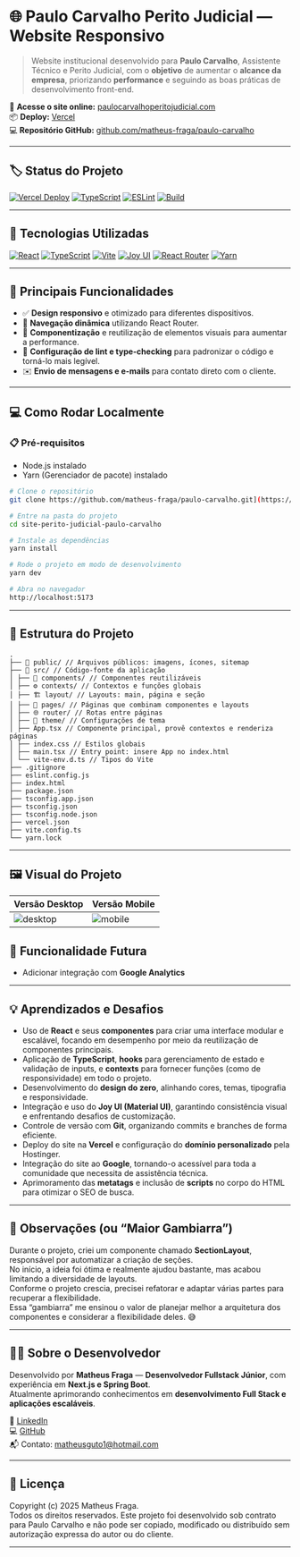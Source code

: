 # 🌐 Paulo Carvalho Perito Judicial — Website Responsivo

> Website institucional desenvolvido para **Paulo Carvalho**, Assistente Técnico e Perito Judicial, com o **objetivo** de aumentar o **alcance da empresa**, priorizando **performance** e seguindo as boas práticas de desenvolvimento front-end.

🔗 **Acesse o site online:** [paulocarvalhoperitojudicial.com](https://paulocarvalhoperitojudicial.com)  
📦 **Deploy:** [Vercel](https://vercel.com)  
💻 **Repositório GitHub:** [github.com/matheus-fraga/paulo-carvalho](https://github.com/matheus-fraga/paulo-carvalho)

---

## 🏷️ Status do Projeto

[![Vercel Deploy](https://img.shields.io/badge/Vercel-Deploy-brightgreen?style=for-the-badge&logo=vercel&logoColor=white)](https://vercel.com)
[![TypeScript](https://img.shields.io/badge/TypeScript-3178C6?style=for-the-badge&logo=typescript&logoColor=white)](https://www.typescriptlang.org/)
[![ESLint](https://img.shields.io/badge/ESLint-4B32C3?style=for-the-badge&logo=eslint&logoColor=white)](https://eslint.org/)
[![Build](https://img.shields.io/badge/Build-Passing-brightgreen?style=for-the-badge)](https://github.com/FragaTheus/paulo-carvalho/actions)

---

## 🚀 Tecnologias Utilizadas

[![React](https://img.shields.io/badge/React-20232A?style=for-the-badge&logo=react&logoColor=61DAFB)](https://reactjs.org/)
[![TypeScript](https://img.shields.io/badge/TypeScript-3178C6?style=for-the-badge&logo=typescript&logoColor=white)](https://www.typescriptlang.org/)
[![Vite](https://img.shields.io/badge/Vite-646CFF?style=for-the-badge&logo=vite&logoColor=FFD62E)](https://vitejs.dev/)
[![Joy UI](https://img.shields.io/badge/Joy%20UI-007FFF?style=for-the-badge&logo=mui&logoColor=white)](https://mui.com/joy-ui/)
[![React Router](https://img.shields.io/badge/React_Router-CA4245?style=for-the-badge&logo=react-router&logoColor=white)](https://reactrouter.com/)
[![Yarn](https://img.shields.io/badge/Yarn-2C8EBB?style=for-the-badge&logo=yarn&logoColor=white)](https://yarnpkg.com/)

---

## 🧠 Principais Funcionalidades

- ✅ **Design responsivo** e otimizado para diferentes dispositivos.  
- 🔄 **Navegação dinâmica** utilizando React Router.  
- 🧩 **Componentização** e reutilização de elementos visuais para aumentar a performance.  
- 🧹 **Configuração de lint e type-checking** para padronizar o código e torná-lo mais legível.  
- ✉️ **Envio de mensagens e e-mails** para contato direto com o cliente.   

---

## 💻 Como Rodar Localmente
### 📋 Pré-requisitos
- Node.js instalado
- Yarn (Gerenciador de pacote) instalado

```bash
# Clone o repositório
git clone https://github.com/matheus-fraga/paulo-carvalho.git](https://github.com/FragaTheus/site-perito-judicial-paulo-carvalho.git

# Entre na pasta do projeto
cd site-perito-judicial-paulo-carvalho

# Instale as dependências
yarn install

# Rode o projeto em modo de desenvolvimento
yarn dev

# Abra no navegador
http://localhost:5173
```

---

## 📁 Estrutura do Projeto

```
.
├── 📂 public/ // Arquivos públicos: imagens, ícones, sitemap
├── 📂 src/ // Código-fonte da aplicação
│ ├── 🧩 components/ // Componentes reutilizáveis
│ ├── ⚙️ contexts/ // Contextos e funções globais
│ ├── 🏗 layout/ // Layouts: main, página e seção
│ ├── 📄 pages/ // Páginas que combinam componentes e layouts
│ ├── 🌐 router/ // Rotas entre páginas
│ ├── 🎨 theme/ // Configurações de tema
│ ├── App.tsx // Componente principal, provê contextos e renderiza páginas
│ ├── index.css // Estilos globais
│ ├── main.tsx // Entry point: insere App no index.html
│ └── vite-env.d.ts // Tipos do Vite
├── .gitignore
├── eslint.config.js
├── index.html
├── package.json
├── tsconfig.app.json
├── tsconfig.json
├── tsconfig.node.json
├── vercel.json
├── vite.config.ts
└── yarn.lock
```

---

## 🖼️ Visual do Projeto

| Versão Desktop                           | Versão Mobile                          |
| ---------------------------------------- | -------------------------------------- |
| ![desktop](./public/preview-desktop.png) | ![mobile](https://github.com/user-attachments/assets/5f28c831-ae07-400e-a251-a69803ec8c23) |


## 🚀 Funcionalidade Futura

- Adicionar integração com **Google Analytics**  

---

## 💡 Aprendizados e Desafios

- Uso de **React** e seus **componentes** para criar uma interface modular e escalável, focando em desempenho por meio da reutilização de componentes principais.  
- Aplicação de **TypeScript**, **hooks** para gerenciamento de estado e validação de inputs, e **contexts** para fornecer funções (como de responsividade) em todo o projeto.  
- Desenvolvimento do **design do zero**, alinhando cores, temas, tipografia e responsividade.  
- Integração e uso do **Joy UI (Material UI)**, garantindo consistência visual e enfrentando desafios de customização.  
- Controle de versão com **Git**, organizando commits e branches de forma eficiente.  
- Deploy do site na **Vercel** e configuração do **domínio personalizado** pela Hostinger.  
- Integração do site ao **Google**, tornando-o acessível para toda a comunidade que necessita de assistência técnica.  
- Aprimoramento das **metatags** e inclusão de **scripts** no corpo do HTML para otimizar o SEO de busca.  

---

## 🧩 Observações (ou “Maior Gambiarra”)

Durante o projeto, criei um componente chamado **SectionLayout**, responsável por automatizar a criação de seções.  
No início, a ideia foi ótima e realmente ajudou bastante, mas acabou limitando a diversidade de layouts.  
Conforme o projeto crescia, precisei refatorar e adaptar várias partes para recuperar a flexibilidade.  
Essa “gambiarra” me ensinou o valor de planejar melhor a arquitetura dos componentes e considerar a flexibilidade deles. 😅


---

## 👨‍💻 Sobre o Desenvolvedor

Desenvolvido por **Matheus Fraga** — **Desenvolvedor Fullstack Júnior**, com experiência em **Next.js e Spring Boot**.  
Atualmente aprimorando conhecimentos em **desenvolvimento Full Stack e aplicações escaláveis**.

🔗 [LinkedIn](https://www.linkedin.com/in/matheus-fraga-dev-full-stack/)  
💻 [GitHub](https://github.com/FragaTheus)  
📬 Contato: matheusguto1@hotmail.com

---

## 📄 Licença

Copyright (c) 2025 Matheus Fraga.  
Todos os direitos reservados. Este projeto foi desenvolvido sob contrato para Paulo Carvalho e não pode ser copiado, modificado ou distribuído sem autorização expressa do autor ou do cliente.

---


